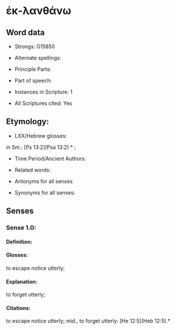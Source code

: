 # ἐκ-λανθάνω 

<!-- Status: S2=NeedsEdits -->
<!-- Lexica used for edits:   -->

## Word data

* Strongs: G15850

* Alternate spellings:



* Principle Parts: 


* Part of speech: 


* Instances in Scripture: 1

* All Scriptures cited: Yes

## Etymology: 


* LXX/Hebrew glosses: 

in Sm.: [Ps 13:2](Psa 13:2) * ;

* Time Period/Ancient Authors: 


* Related words: 

* Antonyms for all senses

* Synonyms for all senses: 


## Senses 


### Sense  1.0: 

#### Definition: 

#### Glosses: 

to escape notice utterly; 

#### Explanation: 

to forget utterly; 

#### Citations: 

to escape notice utterly; mid., to forget utterly: [He 12:5](Heb 12:5).†
